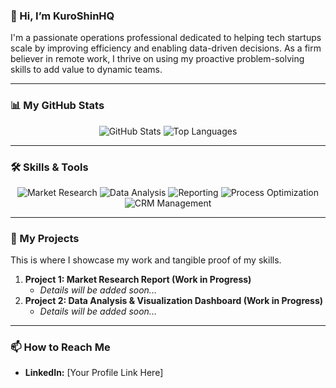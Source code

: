 ### 👋 Hi, I’m KuroShinHQ

I'm a passionate operations professional dedicated to helping tech startups scale by improving efficiency and enabling data-driven decisions. As a firm believer in remote work, I thrive on using my proactive problem-solving skills to add value to dynamic teams.

---

### 📊 My GitHub Stats

<p align="center">
  <img src="https://github-readme-stats.vercel.app/api?username=KuroShinHQ&show_icons=true&theme=gruvbox" alt="GitHub Stats" />
  <img src="https://github-readme-stats.vercel.app/api/top-langs/?username=KuroShinHQ&layout=compact&theme=gruvbox" alt="Top Languages" />
</p>

---

### 🛠️ Skills & Tools

<p align="center">
  <img alt="Market Research" src="https://img.shields.io/badge/Market_Research-C25283?style=for-the-badge&logo=knowledgebase&logoColor=white">
  <img alt="Data Analysis" src="https://img.shields.io/badge/Data_Analysis-00758F?style=for-the-badge&logo=microsoftexcel&logoColor=white">
  <img alt="Reporting" src="https://img.shields.io/badge/Reporting-43853D?style=for-the-badge&logo=googlesheets&logoColor=white">
  <img alt="Process Optimization" src="https://img.shields.io/badge/Process_Optimization-FFBF00?style=for-the-badge&logo=trello&logoColor=white">
  <img alt="CRM Management" src="https://img.shields.io/badge/CRM_Management-FF69B4?style=for-the-badge&logo=hubspot&logoColor=white">
</p>

---

### 📂 My Projects

This is where I showcase my work and tangible proof of my skills.

1.  **Project 1: Market Research Report (Work in Progress)**
    * *Details will be added soon...*
2.  **Project 2: Data Analysis & Visualization Dashboard (Work in Progress)**
    * *Details will be added soon...*

---

### 📫 How to Reach Me

* **LinkedIn:** [Your Profile Link Here]
